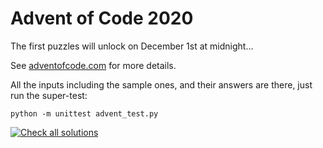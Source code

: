 # Advent of Code 2020

The first puzzles will unlock on December 1st at midnight...

See [adventofcode.com](https://adventofcode.com/) for more details.

All the inputs including the sample ones, and their answers are there, just run the super-test:

```shell
python -m unittest advent_test.py
```

[![Check all solutions](https://github.com/shpikat/advent-of-code-2020/actions/workflows/check-solutions.yml/badge.svg)](https://github.com/shpikat/advent-of-code-2020/actions/workflows/check-solutions.yml)
